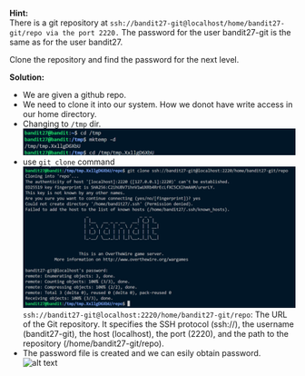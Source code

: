 **Hint:**<br>
There is a git repository at ```ssh://bandit27-git@localhost/home/bandit27-git/repo via the port 2220.``` The password for the user bandit27-git is the same as for the user bandit27.

Clone the repository and find the password for the next level.

**Solution:**<br>
- We are given a github repo.
- We need to clone it into our system. How we donot have write access in our home directory.
- Changing to ```/tmp``` dir.
![alt text](image.png)
- use ```git clone``` command
![alt text](image-1.png)
```ssh://bandit27-git@localhost:2220/home/bandit27-git/repo```: The URL of the Git repository. It specifies the SSH protocol (ssh://), the username (bandit27-git), the host (localhost), the port (2220), and the path to the repository (/home/bandit27-git/repo).
- The password file is created and we can esily obtain password.
![alt text](image-2.png)
 
